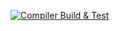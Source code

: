 [![Compiler Build & Test](https://github.com/krystof-cejchan/micro-C_compiler/actions/workflows/uC%20Compiler%20Build&Test.yml/badge.svg)](https://github.com/krystof-cejchan/micro-C_compiler/actions/workflows/uC%20Compiler%20Build&Test.yml)

